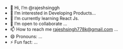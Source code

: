 - 👋 Hi, I’m @rajeshsinggh
- 👀 I’m interested in Developing Products...
- 🌱 I’m currently learning React Js.
- 💞️ I’m open to collaborate ...
- 📫 How to reach me rajeshsingh778k@gmail.com ...
- 😄 Pronouns: ...
- ⚡ Fun fact: ...

<!---
rajeshsinggh/rajeshsinggh is a ✨ special ✨ repository because its `README.md` (this file) appears on your GitHub profile.
You can click the Preview link to take a look at your changes.
--->
